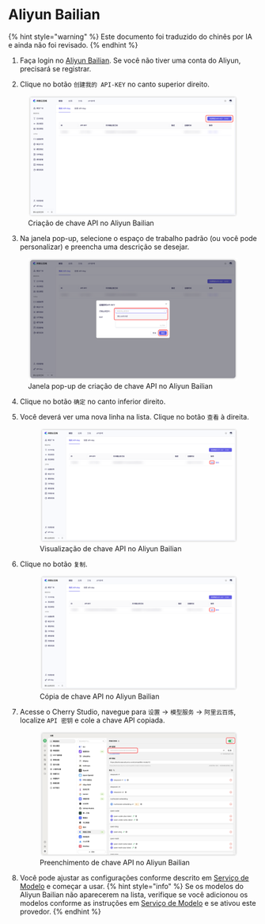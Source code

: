 # Aliyun Bailian


{% hint style="warning" %}
Este documento foi traduzido do chinês por IA e ainda não foi revisado.
{% endhint %}




1. Faça login no [Aliyun Bailian](https://bailian.console.aliyun.com/?tab=model#/api-key). Se você não tiver uma conta do Aliyun, precisará se registrar.

2. Clique no botão `创建我的 API-KEY` no canto superior direito.
  <figure><img src="../../.gitbook/assets/阿里云百炼/创建API密钥.png" alt=""><figcaption>Criação de chave API no Aliyun Bailian</figcaption></figure>
  
3. Na janela pop-up, selecione o espaço de trabalho padrão (ou você pode personalizar) e preencha uma descrição se desejar.
  <figure><img src="../../.gitbook/assets/阿里云百炼/创建API密钥弹窗.png" alt=""><figcaption>Janela pop-up de criação de chave API no Aliyun Bailian</figcaption></figure>
  
4. Clique no botão `确定` no canto inferior direito.

5. Você deverá ver uma nova linha na lista. Clique no botão `查看` à direita.
   <figure><img src="../../.gitbook/assets/阿里云百炼/查看API密钥.png" alt=""><figcaption>Visualização de chave API no Aliyun Bailian</figcaption></figure>
   
6. Clique no botão `复制`.
    <figure><img src="../../.gitbook/assets/阿里云百炼/复制API密钥.png" alt=""><figcaption>Cópia de chave API no Aliyun Bailian</figcaption></figure>

7. Acesse o Cherry Studio, navegue para `设置` → `模型服务` → `阿里云百炼`, localize `API 密钥` e cole a chave API copiada.
    <figure><img src="../../.gitbook/assets/阿里云百炼/填入API密钥.png" alt=""><figcaption>Preenchimento de chave API no Aliyun Bailian</figcaption></figure>
    
8. Você pode ajustar as configurações conforme descrito em [Serviço de Modelo](../../cherrystudio/preview/settings/providers.md) e começar a usar.
{% hint style="info" %}
Se os modelos do Aliyun Bailian não aparecerem na lista, verifique se você adicionou os modelos conforme as instruções em [Serviço de Modelo](../../cherrystudio/preview/settings/providers.md) e se ativou este provedor.
{% endhint %}